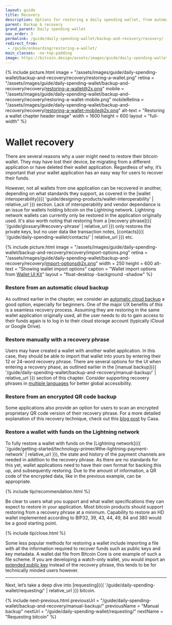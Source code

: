 ```yaml
---
layout: guide
title: Recovery
description: Options for restoring a daily spending wallet, from automatic cloud backup to recovery phrases, and more.
parent: Backup & recovery
grand_parent: Daily spending wallet
nav_order: 3
permalink: /guide/daily-spending-wallet/backup-and-recovery/recovery/
redirect_from:
 - /guide/onboarding/restoring-a-wallet/
main_classes: -no-top-padding
image: https://bitcoin.design/assets/images/guide/daily-spending-wallet/backup-and-recovery/recovery/restoring-a-wallet-preview.png
---
```


<!--

Illustration sources:

- https://www.figma.com/file/qr4P17z6WSPADm6oW0cKw2/?node-id=0%3A1

-->

{% include picture.html
   image = "/assets/images/guide/daily-spending-wallet/backup-and-recovery/recovery/restoring-a-wallet.png"
   retina = "/assets/images/guide/daily-spending-wallet/backup-and-recovery/recovery/restoring-a-wallet@2x.png"
   mobile = "/assets/images/guide/daily-spending-wallet/backup-and-recovery/recovery/restoring-a-wallet-mobile.png"
   mobileRetina = "/assets/images/guide/daily-spending-wallet/backup-and-recovery/recovery/restoring-a-wallet-mobile@2x.png"
   alt-text = "Restoring a wallet chapter header image"
   width = 1600
   height = 600
   layout = "full-width"
%}

# Wallet recovery

<div class="center" markdown="1">

There are several reasons why a user might need to restore their bitcoin wallet. They may have lost their device, be migrating from a different application or have deleted their wallet application. Regardless of why, it’s important that your wallet application has an easy way for users to recover their funds.

However, not all wallets from one application can be recovered in another, depending on what standards they support, as covered in the [wallet interoperability]({{ 'guide/designing-products/wallet-interoperability' | relative_url }}) section. Lack of interoperability and vendor dependance is an issue for wallets holding bitcoin on the Lightning network. Lightning network wallets can currently only be restored in the application originally used. It's also worth noting that restoring from a [recovery phrase]({{ '/guide/glossary/#recovery-phrase' | relative_url }}) only restores the private keys, but no user data like transaction notes, [contacts]({{ '/guide/daily-spending-wallet/contacts/' | relative_url }}) etc.

{% include picture.html
   image = "/assets/images/guide/daily-spending-wallet/backup-and-recovery/recovery/import-options.png"
   retina = "/assets/images/guide/daily-spending-wallet/backup-and-recovery/recovery/import-options@2x.png"
   width = 250
   height = 600
   alt-text = "Showing wallet import options"
   caption = "Wallet import options from [Wallet UI Kit](https://www.figma.com/file/VB3GQdAnhl8yta44DY3PSV/Bitcoin-Wallet-UI-Kit?node-id=1227%3A27425)"
   layout = "float-desktop -background -shadow"
%}

</div>

### Restore from an automatic cloud backup

As outlined earlier in the chapter, we consider an [automatic cloud backup](/guide/daily-spending-wallet/backup-and-recovery/cloud-backup/) a good option, especially for beginners. One of the major UX benefits of this is a seamless recovery process. Assuming they are restoring in the same wallet application originally used, all the user needs to do to gain access to their funds again is to log in to their cloud storage account (typically iCloud or Google Drive).

### Restore manually with a recovery phrase

Users may have created a wallet with another wallet application. In this case, they should be able to import that wallet into yours by entering their 12 or 24-word recovery phrase. There are several options for the UI when entering a recovery phase, as outlined earlier in the [manual backup]({{ '/guide/daily-spending-wallet/backup-and-recovery/manual-backup/' | relative_url }}) section of this chapter. Consider supporting recovery phrases in [multiple languages](https://github.com/bitcoin/bips/blob/master/bip-0039/bip-0039-wordlists.md) for better global accessibility.

### Restore from an encrypted QR code backup

Some applications  also provide an option for users to scan an encrypted proprietary QR code version of their recovery phrase. For a more detailed explanation of this recovery technique, check out this [blog post](https://blog.keys.casa/product-update-transaction-memos-encrypted-backups/) by Casa.

### Restore a wallet with funds on the Lightning network

To fully restore a wallet with funds on the [Lightning network]({{ '/guide/getting-started/technology-primer/#the-lightning-payment-network' | relative_url }}), the state and history of the payment channels are needed in addition to the recovery phrase. As there are no standards for this yet, wallet applications need to have their own format for backing this up, and subsequently restoring. Due to the amount of information, a QR code of the encrypted data, like in the previous example, can be appropriate.

{% include tip/recommendation.html %}

Be clear to users what you support and what wallet specifications they can expect to restore in your application. Most bitcoin products should support restoring from a recovery phrase at a minimum. Capability to restore an HD wallet implemented according to BIP32, 39, 43, 44, 49, 84 and 380 would be a good starting point.

{% include tip/close.html %}

Some less popular methods for restoring a wallet include importing a file with all the information required to recover funds such as public keys and key metadata. A wallet.dat file from Bitcoin Core is one example of such a file scheme. If you are developing a watch-only wallet, you would import an [extended public key](/guide/glossary/#extended-public-key-xpub-ypub-zpub) instead of the recovery phrase, this tends to be for technically minded users however.

---

Next, let’s take a deep dive into [requesting]({{ '/guide/daily-spending-wallet/requesting/' | relative_url }}) bitcoin.

{% include next-previous.html
   previousUrl = "/guide/daily-spending-wallet/backup-and-recovery/manual-backup/"
   previousName = "Manual backup"
   nextUrl = "/guide/daily-spending-wallet/requesting/"
   nextName = "Requesting bitcoin"
%}
